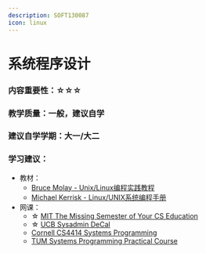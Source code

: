 ```yaml
---
description: SOFT130087
icon: linux
---
```


# 系统程序设计

### 内容重要性：☆☆☆

### 教学质量：一般，建议自学

### 建议自学学期：大一/大二

### 学习建议：

* 教材：
  * [Bruce Molay - Unix/Linux编程实践教程](https://book.douban.com/subject/1219329/)
  * [Michael Kerrisk - Linux/UNIX系统编程手册](https://book.douban.com/subject/25809330/)
* 网课：
  * ☆ [MIT The Missing Semester of Your CS Education](https://csdiy.wiki/%E7%BC%96%E7%A8%8B%E5%85%A5%E9%97%A8/MIT-Missing-Semester/)
  * ☆ [UCB Sysadmin DeCal](https://csdiy.wiki/%E7%BC%96%E7%A8%8B%E5%85%A5%E9%97%A8/DeCal/)
  * [Cornell CS4414 Systems Programming](https://www.cs.cornell.edu/courses/cs4414/2023sp/)
  * [TUM Systems Programming Practical Course](https://github.com/ls1-sys-prog-course/docs?tab=readme-ov-file)
